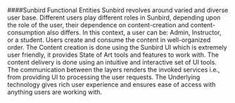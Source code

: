 
####Sunbird Functional Entities 
Sunbird revolves around varied and diverse user base. Different users play different roles in Sunbird, depending upon the role of the user, their dependence on content-creation and content-consumption also differs. In this context, a user can be: Admin, Instructor, or a student. Users create and consume the content in well-organized order. The Content creation is done using the Sunbird UI which is extremely user friendly, it provides State of Art tools and features to work with. The content delivery is done using an intuitive and interactive set of UI tools. The communication between the layers renders the invoked services i.e., from providing UI to processing the user requests. The Underlying technology gives rich user experience and ensures ease of access with anything users are working with.
